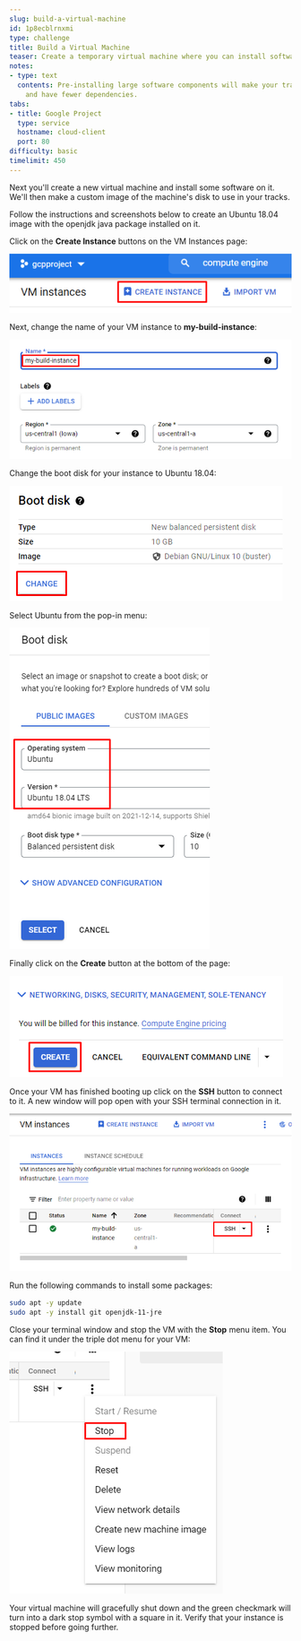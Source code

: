 ```yaml
---
slug: build-a-virtual-machine
id: 1p8ecblrnxmi
type: challenge
title: Build a Virtual Machine
teaser: Create a temporary virtual machine where you can install software.
notes:
- type: text
  contents: Pre-installing large software components will make your track start faster
    and have fewer dependencies.
tabs:
- title: Google Project
  type: service
  hostname: cloud-client
  port: 80
difficulty: basic
timelimit: 450
---
```

Next you'll create a new virtual machine and install some software on it. We'll then make a custom image of the machine's disk to use in your tracks.

Follow the instructions and screenshots below to create an Ubuntu 18.04 image with the openjdk java package installed on it.

Click on the **Create Instance** buttons on the VM Instances page:

![Create Button](../assets/gcp_create_instance.png)

Next, change the name of your VM instance to **my-build-instance**:

![Name Instance](../assets/gcp_name_instance.png)

Change the boot disk for your instance to Ubuntu 18.04:

![Change Boot Disk](../assets/gcp_change_boot_disk.png)

Select Ubuntu from the pop-in menu:

![Select Ubuntu](../assets/gcp_select_ubuntu.png)

Finally click on the **Create** button at the bottom of the page:

![Click Create](../assets/gcp_create_button.png)

Once your VM has finished booting up click on the **SSH** button to connect to it. A new window will pop open with your SSH terminal connection in it.

![SSH to VM](../assets/gcp_ssh_to_vm.png)

Run the following commands to install some packages:

```bash
sudo apt -y update
sudo apt -y install git openjdk-11-jre
```

Close your terminal window and stop the VM with the **Stop** menu item. You can find it under the triple dot menu for your VM:

![Stop the VM](../assets/gcp_stop_vm.png)

Your virtual machine will gracefully shut down and the green checkmark will turn into a dark stop symbol with a square in it. Verify that your instance is stopped before going further.
